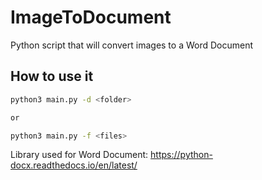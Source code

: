 # ImageToDocument
Python script that will convert images to a Word Document

## How to use it

```bash
python3 main.py -d <folder>

or 

python3 main.py -f <files>
```

Library used for Word Document: https://python-docx.readthedocs.io/en/latest/
